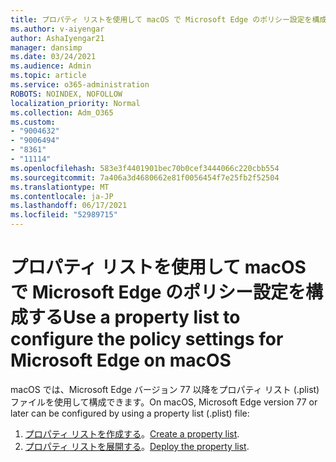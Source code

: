 ```yaml
---
title: プロパティ リストを使用して macOS で Microsoft Edge のポリシー設定を構成する
ms.author: v-aiyengar
author: AshaIyengar21
manager: dansimp
ms.date: 03/24/2021
ms.audience: Admin
ms.topic: article
ms.service: o365-administration
ROBOTS: NOINDEX, NOFOLLOW
localization_priority: Normal
ms.collection: Adm_O365
ms.custom:
- "9004632"
- "9006494"
- "8361"
- "11114"
ms.openlocfilehash: 583e3f4401901bec70b0cef3444066c220cbb554
ms.sourcegitcommit: 7a406a3d4680662e81f0056454f7e25fb2f52504
ms.translationtype: MT
ms.contentlocale: ja-JP
ms.lasthandoff: 06/17/2021
ms.locfileid: "52989715"
---
```

# <a name="use-a-property-list-to-configure-the-policy-settings-for-microsoft-edge-on-macos"></a><span data-ttu-id="64f04-102">プロパティ リストを使用して macOS で Microsoft Edge のポリシー設定を構成する</span><span class="sxs-lookup"><span data-stu-id="64f04-102">Use a property list to configure the policy settings for Microsoft Edge on macOS</span></span>

<span data-ttu-id="64f04-103">macOS では、Microsoft Edge バージョン 77 以降をプロパティ リスト (.plist) ファイルを使用して構成できます。</span><span class="sxs-lookup"><span data-stu-id="64f04-103">On macOS, Microsoft Edge version 77 or later can be configured by using a property list (.plist) file:</span></span>

1. <span data-ttu-id="64f04-104">[プロパティ リストを作成する](https://go.microsoft.com/fwlink/?linkid=2134726)。</span><span class="sxs-lookup"><span data-stu-id="64f04-104">[Create a property list](https://go.microsoft.com/fwlink/?linkid=2134726).</span></span>
1. <span data-ttu-id="64f04-105">[プロパティ リストを展開する](https://go.microsoft.com/fwlink/?linkid=2134727)。</span><span class="sxs-lookup"><span data-stu-id="64f04-105">[Deploy the property list](https://go.microsoft.com/fwlink/?linkid=2134727).</span></span>
